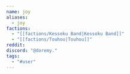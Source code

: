 ```yaml
---
name: joy
aliases:
  - joy
factions:
  - "[[factions/Kessoku Band|Kessoku Band]]"
  - "[[factions/Touhou|Touhou]]"
reddit: 
discord: "@doremy."
tags:
  - "#user"
---
```

